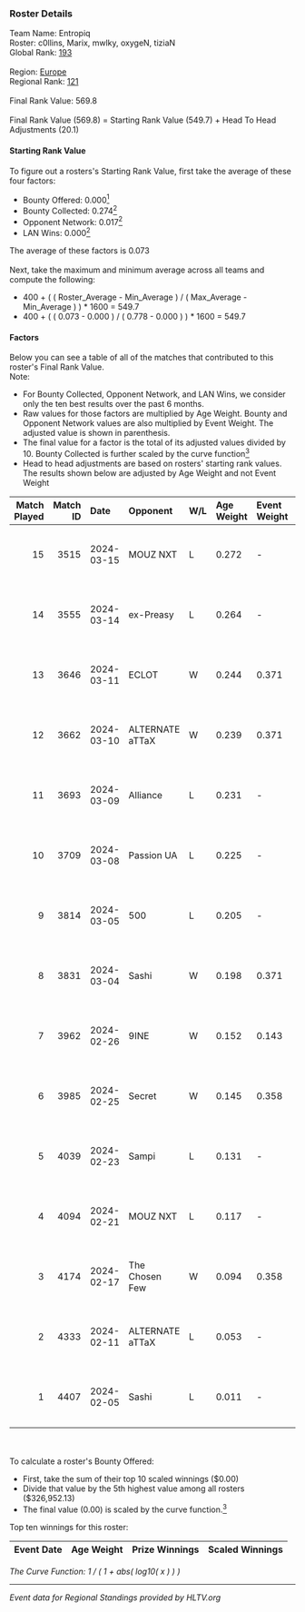 ### Roster Details<br />
Team Name: Entropiq<br />
Roster: c0llins, Marix, mwlky, oxygeN, tiziaN<br />
Global Rank: [193](../standings_global.md)<br />
<br />
Region: [Europe]( ../standings_europe.md)<br />
Regional Rank: [121]( ../standings_europe.md)<br />
<br />
Final Rank Value:  569.8<br />
<br />
Final Rank Value (569.8) = Starting Rank Value (549.7) + Head To Head Adjustments (20.1)<br />

#### Starting Rank Value<br />
To figure out a rosters's Starting Rank Value, first take the average of these four factors:<br />
- Bounty Offered: 0.000[<sup>1</sup>](#table2)
- Bounty Collected: 0.274[<sup>2</sup>](#table1)
- Opponent Network: 0.017[<sup>2</sup>](#table1)
- LAN Wins: 0.000[<sup>2</sup>](#table1)

The average of these factors is 0.073<br />
<br />
Next, take the maximum and minimum average across all teams and compute the following:<br />
- 400 + ( ( Roster_Average - Min_Average ) / ( Max_Average - Min_Average ) ) * 1600 = 549.7
- 400 + ( ( 0.073 - 0.000 ) / ( 0.778 - 0.000 ) ) * 1600 = 549.7


#### Factors<br />
Below you can see a table of all of the matches that contributed to this roster's Final Rank Value.<br />
Note:<br />

- For Bounty Collected, Opponent Network, and LAN Wins, we consider only the ten best results over the past 6 months.
- Raw values for those factors are multiplied by Age Weight. Bounty and Opponent Network values are also multiplied by Event Weight. The adjusted value is shown in parenthesis.
- The final value for a factor is the total of its adjusted values divided by 10. Bounty Collected is further scaled by the curve function[<sup>3</sup>](#curveFunction)
- Head to head adjustments are based on rosters' starting rank values. The results shown below are adjusted by Age Weight and not Event Weight
<span id="table1"></span><br />


| Match Played | Match ID | Date       | Opponent        | W/L | Age Weight | Event Weight | Bounty Collected | Opponent Network | LAN Wins  | H2H Adj. | Roster                                |
| -: | -: | :- | :- | :- | :- | :- | :- | :- | :- | -: | :- |
|           15 |     3515 | 2024-03-15 | MOUZ NXT        | L   | 0.272      | -            | -                | -                | -         |    -0.53 | c0llins, Marix, mwlky, oxygeN, tiziaN |
|           14 |     3555 | 2024-03-14 | ex-Preasy       | L   | 0.264      | -            | -                | -                | -         |    -1.74 | c0llins, Marix, mwlky, oxygeN, tiziaN |
|           13 |     3646 | 2024-03-11 | ECLOT           | W   | 0.244      | 0.371        | 0.064 (0.006)    | 0.501 (0.045)    | 0 (0.000) |     7.34 | c0llins, Marix, mwlky, oxygeN, tiziaN |
|           12 |     3662 | 2024-03-10 | ALTERNATE aTTaX | W   | 0.239      | 0.371        | 0.032 (0.003)    | 0.563 (0.050)    | 0 (0.000) |     6.89 | c0llins, Marix, mwlky, oxygeN, tiziaN |
|           11 |     3693 | 2024-03-09 | Alliance        | L   | 0.231      | -            | -                | -                | -         |    -1.16 | c0llins, Marix, mwlky, oxygeN, tiziaN |
|           10 |     3709 | 2024-03-08 | Passion UA      | L   | 0.225      | -            | -                | -                | -         |    -0.34 | c0llins, Marix, mwlky, oxygeN, tiziaN |
|            9 |     3814 | 2024-03-05 | 500             | L   | 0.205      | -            | -                | -                | -         |    -1.74 | c0llins, Marix, mwlky, oxygeN, tiziaN |
|            8 |     3831 | 2024-03-04 | Sashi           | W   | 0.198      | 0.371        | 0.186 (0.014)    | 0.970 (0.071)    | 0 (0.000) |     6.01 | c0llins, Marix, mwlky, oxygeN, tiziaN |
|            7 |     3962 | 2024-02-26 | 9INE            | W   | 0.152      | 0.143        | 0.000 (0.000)    | 0.007 (0.000)    | 0 (0.000) |     2.06 | c0llins, Marix, mwlky, oxygeN, tiziaN |
|            6 |     3985 | 2024-02-25 | Secret          | W   | 0.145      | 0.358        | 0.000 (0.000)    | 0.060 (0.003)    | 0 (0.000) |     2.22 | c0llins, Marix, mwlky, oxygeN, tiziaN |
|            5 |     4039 | 2024-02-23 | Sampi           | L   | 0.131      | -            | -                | -                | -         |    -0.53 | c0llins, Marix, mwlky, oxygeN, tiziaN |
|            4 |     4094 | 2024-02-21 | MOUZ NXT        | L   | 0.117      | -            | -                | -                | -         |    -0.20 | c0llins, Marix, mwlky, oxygeN, tiziaN |
|            3 |     4174 | 2024-02-17 | The Chosen Few  | W   | 0.094      | 0.358        | 0.001 (0.000)    | 0.046 (0.002)    | 0 (0.000) |     1.97 | c0llins, Marix, mwlky, oxygeN, tiziaN |
|            2 |     4333 | 2024-02-11 | ALTERNATE aTTaX | L   | 0.053      | -            | -                | -                | -         |    -0.13 | c0llins, Marix, mwlky, oxygeN, tiziaN |
|            1 |     4407 | 2024-02-05 | Sashi           | L   | 0.011      | -            | -                | -                | -         |    -0.01 | c0llins, Marix, mwlky, oxygeN, tiziaN |

<br />
<span id="table2"></span><br />
To calculate a roster's Bounty Offered:<br />

- First, take the sum of their top 10 scaled winnings ($0.00)
- Divide that value by the 5th highest value among all rosters ($326,952.13)
- The final value (0.00) is scaled by the curve function.[<sup>3</sup>](#curveFunction)

Top ten winnings for this roster:<br />

| Event Date | Age Weight | Prize Winnings | Scaled Winnings |
| :- | -: | :- | :- |


<span id="curveFunction"></span>_The Curve Function: 1 / ( 1 + abs( log10( x ) ) )_<br />

---
_Event data for Regional Standings provided by HLTV.org_<br />
